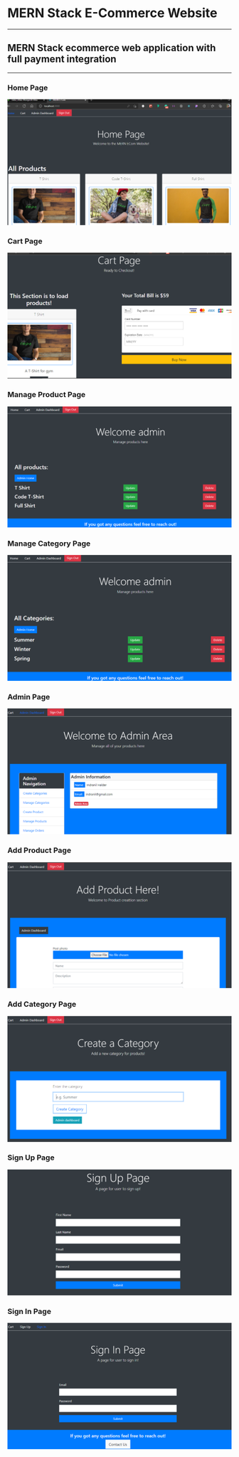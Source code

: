 # MERN Stack E-Commerce Website

<hr />

## MERN Stack ecommerce web application with full payment integration

<hr />

### Home Page

<img src="./screenshots/home.png">

### Cart Page

<img src="./screenshots/cart.png">

### Manage Product Page

<img src="./screenshots/manage-product.png">

### Manage Category Page

<img src="./screenshots/manage-category.png">

### Admin Page

<img src="./screenshots/admin-area.png">

### Add Product Page

<img src="./screenshots/add-product.png">

### Add Category Page

<img src="./screenshots/create-category.png">

### Sign Up Page

<img src="./screenshots/signup.png">

### Sign In Page

<img src="./screenshots/signin.png">
